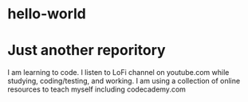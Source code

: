 # hello-world
# Just another reporitory

I am learning to code. I listen to LoFi channel on youtube.com while studying, coding/testing, and working. I am using a collection of online resources to teach myself including codecademy.com

